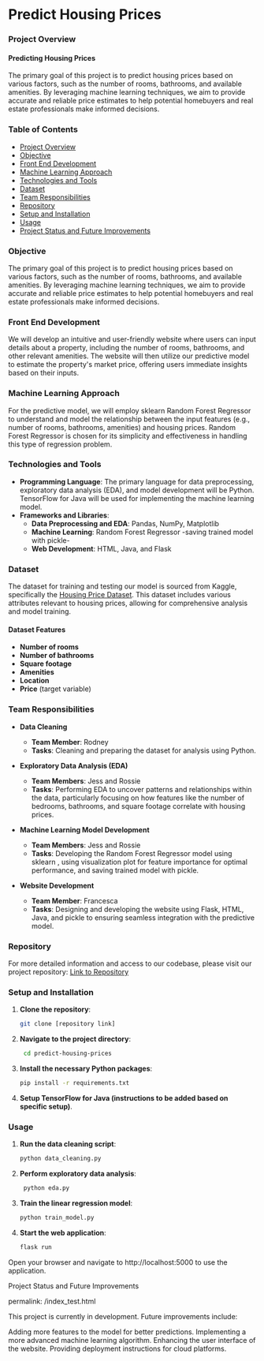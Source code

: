 # Predict Housing Prices

### Project Overview

#### Predicting Housing Prices

The primary goal of this project is to predict housing prices based on various factors, such as the number of rooms, bathrooms, and available amenities. By leveraging machine learning techniques, we aim to provide accurate and reliable price estimates to help potential homebuyers and real estate professionals make informed decisions.

### Table of Contents

- [Project Overview](#project-overview)
- [Objective](#objective)
- [Front End Development](#front-end-development)
- [Machine Learning Approach](#machine-learning-approach)
- [Technologies and Tools](#technologies-and-tools)
- [Dataset](#dataset)
- [Team Responsibilities](#team-responsibilities)
- [Repository](#repository)
- [Setup and Installation](#setup-and-installation)
- [Usage](#usage)
- [Project Status and Future Improvements](#project-status-and-future-improvements)

### Objective

The primary goal of this project is to predict housing prices based on various factors, such as the number of rooms, bathrooms, and available amenities. By leveraging machine learning techniques, we aim to provide accurate and reliable price estimates to help potential homebuyers and real estate professionals make informed decisions.

### Front End Development

We will develop an intuitive and user-friendly website where users can input details about a property, including the number of rooms, bathrooms, and other relevant amenities. The website will then utilize our predictive model to estimate the property's market price, offering users immediate insights based on their inputs.

### Machine Learning Approach

For the predictive model, we will employ sklearn Random Forest Regressor to understand and model the relationship between the input features (e.g., number of rooms, bathrooms, amenities) and housing prices. Random Forest Regressor is chosen for its simplicity and effectiveness in handling this type of regression problem.

### Technologies and Tools

- **Programming Language**: The primary language for data preprocessing, exploratory data analysis (EDA), and model development will be Python. TensorFlow for Java will be used for implementing the machine learning model.
- **Frameworks and Libraries**:
  - **Data Preprocessing and EDA**: Pandas, NumPy, Matplotlib
  - **Machine Learning**: Random Forest Regressor -saving trained model with pickle-
  - **Web Development**: HTML, Java, and Flask

### Dataset

The dataset for training and testing our model is sourced from Kaggle, specifically the [Housing Price Dataset](https://www.kaggle.com/datasets/sukhmandeepsinghbrar/housing-price-dataset/data). This dataset includes various attributes relevant to housing prices, allowing for comprehensive analysis and model training.

#### Dataset Features

- **Number of rooms**
- **Number of bathrooms**
- **Square footage**
- **Amenities**
- **Location**
- **Price** (target variable)

### Team Responsibilities

- **Data Cleaning**
  - **Team Member**: Rodney
  - **Tasks**: Cleaning and preparing the dataset for analysis using Python.

- **Exploratory Data Analysis (EDA)**
  - **Team Members**: Jess and Rossie
  - **Tasks**: Performing EDA to uncover patterns and relationships within the data, particularly focusing on how features like the number of bedrooms, bathrooms, and square footage correlate with housing prices.

- **Machine Learning Model Development**
  - **Team Members**: Jess and Rossie
  - **Tasks**: Developing the Random Forest Regressor model using sklearn , using visualization plot for feature importance for optimal performance, and saving trained model with pickle.

- **Website Development**
  - **Team Member**: Francesca
  - **Tasks**: Designing and developing the website using Flask, HTML, Java, and pickle to ensuring seamless integration with the predictive model.

### Repository

For more detailed information and access to our codebase, please visit our project repository: [Link to Repository](#) <!-- Add your repository link here -->

### Setup and Installation

1. **Clone the repository**:
   ```bash
   git clone [repository link]

2. **Navigate to the project directory**:
   ```bash
    cd predict-housing-prices

3. **Install the necessary Python packages**:
    ```bash
    pip install -r requirements.txt

4. **Setup TensorFlow for Java (instructions to be added based on specific setup)**.

### Usage

1. **Run the data cleaning script**:
   ```bash
   python data_cleaning.py

2. **Perform exploratory data analysis**:
   ```bash
    python eda.py

3. **Train the linear regression model**:
    ```bash
    python train_model.py

4. **Start the web application**:
    ```bash
    flask run

Open your browser and navigate to http://localhost:5000 to use the application.

Project Status and Future Improvements

permalink: /index_test.html

This project is currently in development. Future improvements include:

Adding more features to the model for better predictions.
Implementing a more advanced machine learning algorithm.
Enhancing the user interface of the website.
Providing deployment instructions for cloud platforms.
